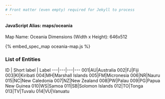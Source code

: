 ```yaml
---
# Front matter (even empty) required for Jekyll to process
---
```


#### JavaScript Alias: maps/oceania

Map Name: Oceania
Dimensions (Width x Height): 646x512



{% embed_spec_map oceania-map.js %}

### List of Entities

ID | Short label | Label
---|---|---|---
001|AU|Australia
002|FJ|Fiji
003|KI|Kiribati
004|MH|Marshall Islands
005|FM|Micronesia
006|NR|Nauru
015|NC|New Caledonia
007|NZ|New Zealand
008|PW|Palau
009|PG|Papua New Guinea
010|WS|Samoa
011|SB|Solomon Islands
012|TO|Tonga
013|TV|Tuvalu
014|VU|Vanuatu

